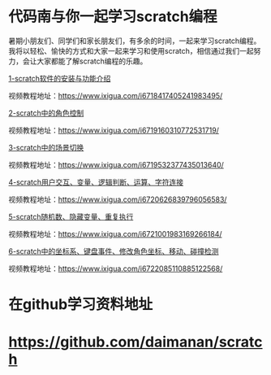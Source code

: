 # 代码南与你一起学习scratch编程

暑期小朋友们、同学们和家长朋友们，有多余的时间，一起来学习scratch编程。我将以轻松、愉快的方式和大家一起来学习和使用scratch，相信通过我们一起努力，会让大家都能了解scratch编程的乐趣。

[1-scratch软件的安装与功能介绍](./ch01/)

视频教程地址：https://www.ixigua.com/i6718417405241983495/

[2-scratch中的角色控制](./ch02/)

视频教程地址：https://www.ixigua.com/i6719160310772531719/

[3-scratch中的场景切换](./ch03/)

视频教程地址：https://www.ixigua.com/i6719532377435013640/

[4-scratch用户交互、变量、逻辑判断、运算、字符连接](./ch04)

视频教程地址：https://www.ixigua.com/i6720626839796056583/

[5-scratch随机数、隐藏变量、重复执行](./ch05)

视频教程地址：https://www.ixigua.com/i6721001983169266184/

[6-scratch中的坐标系、键盘事件、修改角色坐标、移动、碰撞检测](./ch06)

视频教程地址：https://www.ixigua.com/i6722085110885122568/

# 在github学习资料地址

# https://github.com/daimanan/scratch 

